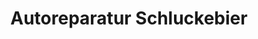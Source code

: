 ---
title: "Autoreparatur Schluckebier"
url: /oberursel-taunus/autoreparatur-schluckebier/
shop: Autowerkstatt
---